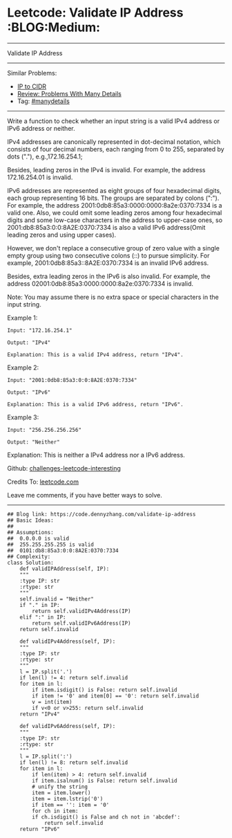 
# Leetcode: Validate IP Address     :BLOG:Medium:

---

Validate IP Address  

---

Similar Problems:  

-   [IP to CIDR](https://code.dennyzhang.com/ip-to-cidr)
-   [Review: Problems With Many Details](https://code.dennyzhang.com/review-manydetails)
-   Tag: [#manydetails](https://code.dennyzhang.com/tag/manydetails)

---

Write a function to check whether an input string is a valid IPv4 address or IPv6 address or neither.  

IPv4 addresses are canonically represented in dot-decimal notation, which consists of four decimal numbers, each ranging from 0 to 255, separated by dots ("."), e.g.,172.16.254.1;  

Besides, leading zeros in the IPv4 is invalid. For example, the address 172.16.254.01 is invalid.  

IPv6 addresses are represented as eight groups of four hexadecimal digits, each group representing 16 bits. The groups are separated by colons (":"). For example, the address 2001:0db8:85a3:0000:0000:8a2e:0370:7334 is a valid one. Also, we could omit some leading zeros among four hexadecimal digits and some low-case characters in the address to upper-case ones, so 2001:db8:85a3:0:0:8A2E:0370:7334 is also a valid IPv6 address(Omit leading zeros and using upper cases).  

However, we don't replace a consecutive group of zero value with a single empty group using two consecutive colons (::) to pursue simplicity. For example, 2001:0db8:85a3::8A2E:0370:7334 is an invalid IPv6 address.  

Besides, extra leading zeros in the IPv6 is also invalid. For example, the address 02001:0db8:85a3:0000:0000:8a2e:0370:7334 is invalid.  

Note: You may assume there is no extra space or special characters in the input string.  

Example 1:  

    Input: "172.16.254.1"
    
    Output: "IPv4"
    
    Explanation: This is a valid IPv4 address, return "IPv4".

Example 2:  

    Input: "2001:0db8:85a3:0:0:8A2E:0370:7334"
    
    Output: "IPv6"
    
    Explanation: This is a valid IPv6 address, return "IPv6".

Example 3:  

    Input: "256.256.256.256"
    
    Output: "Neither"

Explanation: This is neither a IPv4 address nor a IPv6 address.  

Github: [challenges-leetcode-interesting](https://github.com/DennyZhang/challenges-leetcode-interesting/tree/master/problems/validate-ip-address)  

Credits To: [leetcode.com](https://leetcode.com/problems/validate-ip-address/description/)  

Leave me comments, if you have better ways to solve.  

---

    ## Blog link: https://code.dennyzhang.com/validate-ip-address
    ## Basic Ideas:
    ##
    ## Assumptions: 
    ##  0.0.0.0 is valid
    ##  255.255.255.255 is valid
    ##  0101:db8:85a3:0:0:8A2E:0370:7334
    ## Complexity:
    class Solution:
        def validIPAddress(self, IP):
    	"""
    	:type IP: str
    	:rtype: str
    	"""
    	self.invalid = "Neither"
    	if "." in IP:
    	    return self.validIPv4Address(IP)
    	elif ":" in IP:
    	    return self.validIPv6Address(IP)
    	return self.invalid
    
        def validIPv4Address(self, IP):
    	"""
    	:type IP: str
    	:rtype: str
    	"""
    	l = IP.split('.')
    	if len(l) != 4: return self.invalid
    	for item in l:
    	    if item.isdigit() is False: return self.invalid
    	    if item != '0' and item[0] == '0': return self.invalid
    	    v = int(item)
    	    if v<0 or v>255: return self.invalid
    	return "IPv4"
    
        def validIPv6Address(self, IP):
    	"""
    	:type IP: str
    	:rtype: str
    	"""
    	l = IP.split(':')
    	if len(l) != 8: return self.invalid
    	for item in l:
    	    if len(item) > 4: return self.invalid
    	    if item.isalnum() is False: return self.invalid
    	    # unify the string
    	    item = item.lower()
    	    item = item.lstrip('0')
    	    if item == '': item = '0'
    	    for ch in item:
    		if ch.isdigit() is False and ch not in 'abcdef':
    		    return self.invalid
    	return "IPv6"

